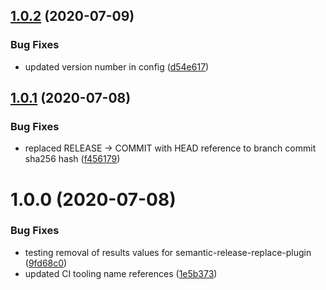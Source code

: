 ## [1.0.2](https://github.com/lunaris-studios/mirror/compare/v1.0.1...v1.0.2) (2020-07-09)


### Bug Fixes

* updated version number in config ([d54e617](https://github.com/lunaris-studios/mirror/commit/d54e61721c1e8be19f02758bc865f9e6f683daab))

## [1.0.1](https://github.com/lunaris-studios/mirror/compare/v1.0.0...v1.0.1) (2020-07-08)


### Bug Fixes

* replaced RELEASE -> COMMIT with HEAD reference to branch commit sha256 hash ([f456179](https://github.com/lunaris-studios/mirror/commit/f456179b35bb7d9674cb6328026c189aee6ba6fc))

# 1.0.0 (2020-07-08)


### Bug Fixes

* testing removal of results values for semantic-release-replace-plugin ([9fd68c0](https://github.com/lunaris-studios/mirror/commit/9fd68c07c0123a755b13cb4fc56c77c34749207c))
* updated CI tooling name references ([1e5b373](https://github.com/lunaris-studios/mirror/commit/1e5b373dce29389c5e934e1f3d2de3600f503f04))
